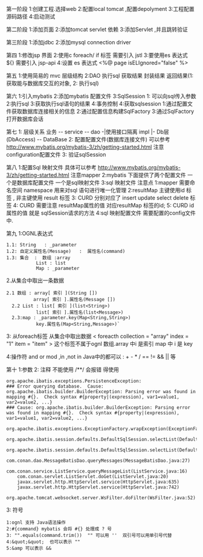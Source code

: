 
第一阶段
1:创建工程.选择web
2:配置local tomcat ,配置depolyment
3:工程配置 源码路径
4:启动测试

第二阶段
1:添加页面
2:添加tomcat servlet 依赖
3:添加Servlet ,并且跳转验证


第三阶段
1:添加jdbc
2:添加mysql connection driver


第四
1:修改jsp 界面
2:使用c foreach/ if 标签 需要引入 jstl
3:要使用es 表达式 ${}   需要引入 jsp-api
4:设置 es 表达式 <%@ page isELIgnored="false" %>

第五
1:使用简易的 mvc 层级结构
2:DAO 执行sql  获取结果  封装结果  返回结果(1:获取能与数据库交互的对象, 2: 执行sql)


第六
1:引入mybatis
2:添加mybatis 配置文件
3:SqlSession  1: 可以向sql传入参数  2:执行sql  3:获取执行sql语句的结果  4:事务控制
4:获取sqlsession
    1:通过配置文件获取数据库连接相关的信息
    2:通过配置信息构建SqlFactory
    3:通过SqlFactory打开数据库会话

第七
1: 层级关系   业务 --  service  -- dao  -|使用接口隔离 impl |- Db层(DbAccess) -- DataBase
2: 配置配置文件(数据库连接文件)  可以参考 http://www.mybatis.org/mybatis-3/zh/getting-started.html  注意configuration配置文件
3: 验证sqlSession

第八
1:配置Sql 映射文件  具体可以参考 http://www.mybatis.org/mybatis-3/zh/getting-started.html  注意mapper
2:mybatis 下面提供了两个配置文件  一个是数据库配置文件  一个是sql映射文件
3:sql 映射文件
    注意点
    1:mapper 需要命名空间  namespace 用来对sql 语句进行唯一化管理
    2:resultMap  主键使用id 标签 ,  非主键使用 result 标签
    3: CURD 分别对应了 insert update select delete 标签
    4: CURD 需要注意 resultMap属性的值 对应resultMap 标签的id;
    5: CURD id属性的值 就是 sqlSession请求的方法
4:sql 映射配置文件 需要配置的config文件中.


第九
1:OGNL表达式
```
1.1: String   : _parameter
1.2: 自定义属性名(Message)   :  属性名(command)
1.3: 集合  :  数组 :array
           List : list
           Map : _parameter
```
2.从集合中取出一条数据
```
2.1 数组 : array[ 索引 ](String [])
          array[ 索引 ].属性名(Message [])
  2.2 List : list[ 索引 ](list<String>)
           list[ 索引 ].属性名(list<Message>)
  2.3:map : _parameter.key(Map<String,String>)
           key.属性名(Map<String,Message>)`

```


3: 从foreach标签 从集合中取出数据
< foreacth collection = "array" index = "1" item = "item" >  这个标签不属于ognl
数组.array 中i 是索引
map 中 i 是 key

4:操作符
and or mod ,in ,not in
Java中的都可以 : + - * /  == != && || 等

第十
1:参数
2: 注释 不能使用 /**/ 会报错  得使用<!-- 注释内容 -->
```
org.apache.ibatis.exceptions.PersistenceException: 
### Error querying database.  Cause: org.apache.ibatis.builder.BuilderException: Parsing error was found in mapping #{}.  Check syntax #{property|(expression), var1=value1, var2=value2, ...} 
### Cause: org.apache.ibatis.builder.BuilderException: Parsing error was found in mapping #{}.  Check syntax #{property|(expression), var1=value1, var2=value2, ...} 
	org.apache.ibatis.exceptions.ExceptionFactory.wrapException(ExceptionFactory.java:30)
	org.apache.ibatis.session.defaults.DefaultSqlSession.selectList(DefaultSqlSession.java:150)
	org.apache.ibatis.session.defaults.DefaultSqlSession.selectList(DefaultSqlSession.java:141)
	com.conan.dao.MessageBatisDao.queryMessages(MessageBatisDao.java:27)
	com.conan.service.ListService.queryMessageList(ListService.java:16)
	com.conan.servlet.ListServlet.doGet(ListServlet.java:20)
	javax.servlet.http.HttpServlet.service(HttpServlet.java:635)
	javax.servlet.http.HttpServlet.service(HttpServlet.java:742)
	org.apache.tomcat.websocket.server.WsFilter.doFilter(WsFilter.java:52)
```
3:  符号
```
1:ognl 支持 Java语法操作
2:#{command} mybatis 会将 #{} 处理成 ? 号 
3: "".equals(command.trim())  "" 可以用 ''  双引号可以用单引号代替
4:&quot;&quot;  也可以表示 ""
5:&amp 可以表示 &&

```







